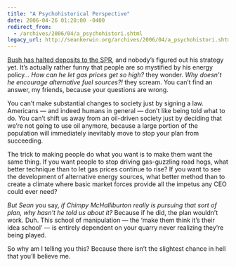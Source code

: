 ```yaml
---
title: "A Psychohistorical Perspective"
date: 2006-04-26 01:20:00 -0400
redirect_from:
  - /archives/2006/04/a_psychohistori.shtml
legacy_url: http://seankerwin.org/archives/2006/04/a_psychohistori.shtml
---
```

[Bush has halted deposits to the SPR](http://economictimes.indiatimes.com/articleshow/1504682.cms), and nobody’s figured out his strategy yet. It’s actually rather funny that people are so mystified by his energy policy… _How can he let gas prices get so high?_ they wonder. _Why doesn’t he encourage alternative fuel sources?!_ they scream. You can’t find an answer, my friends, because your questions are wrong.

You can’t make substantial changes to society just by signing a law. Americans — and indeed humans in general — don’t like being told what to do. You can’t shift us away from an oil-driven society just by deciding that we’re not going to use oil anymore, because a large portion of the population will immediately inevitably move to stop your plan from succeeding.

The trick to making people do what you want is to make them want the same thing. If you want people to stop driving gas-guzzling road hogs, what better technique than to let gas prices continue to rise? If you want to see the development of alternative energy sources, what better method than to create a climate where basic market forces provide all the impetus any CEO could ever need?

_But Sean_ you say, _if Chimpy McHalliburton really is pursuing that sort of plan, why hasn’t he told us about it?_ Because if he did, the plan wouldn’t work. Duh. This school of manipulation — the ‘make them think it’s their idea school’ — is entirely dependent on your quarry never realizing they’re being played.

So why am I telling you this? Because there isn’t the slightest chance in hell that you’ll believe me.
